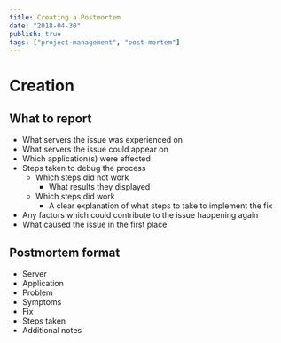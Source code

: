 ```yaml
---
title: Creating a Postmortem
date: "2018-04-30"
publish: true
tags: ["project-management", "post-mortem"]
---
```

# Creation

## What to report

* What servers the issue was experienced on
* What servers the issue could appear on
* Which application(s) were effected
* Steps taken to debug the process
  * Which steps did not work
    * What results they displayed
  * Which steps did work
    * A clear explanation of what steps to take to implement the fix
* Any factors which could contribute to the issue happening again
* What caused the issue in the first place

## Postmortem format

* Server
* Application
* Problem
* Symptoms
* Fix
* Steps taken
* Additional notes